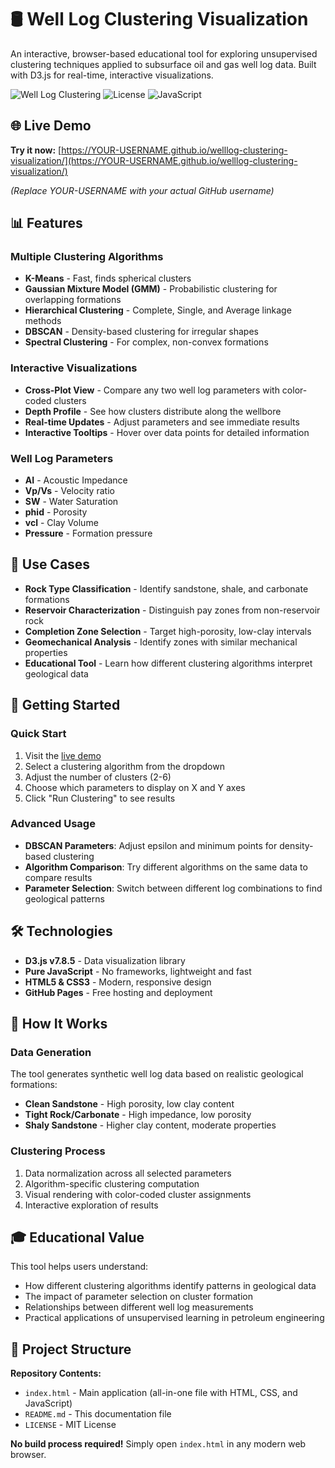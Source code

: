 # 🛢️ Well Log Clustering Visualization

An interactive, browser-based educational tool for exploring unsupervised clustering techniques applied to subsurface oil and gas well log data. Built with D3.js for real-time, interactive visualizations.

![Well Log Clustering](https://img.shields.io/badge/Status-Live-brightgreen)
![License](https://img.shields.io/badge/License-MIT-blue)
![JavaScript](https://img.shields.io/badge/JavaScript-ES6-yellow)

## 🌐 Live Demo

**Try it now:** [https://YOUR-USERNAME.github.io/welllog-clustering-visualization/](https://YOUR-USERNAME.github.io/welllog-clustering-visualization/)

*(Replace YOUR-USERNAME with your actual GitHub username)*

## 📊 Features

### Multiple Clustering Algorithms
- **K-Means** - Fast, finds spherical clusters
- **Gaussian Mixture Model (GMM)** - Probabilistic clustering for overlapping formations
- **Hierarchical Clustering** - Complete, Single, and Average linkage methods
- **DBSCAN** - Density-based clustering for irregular shapes
- **Spectral Clustering** - For complex, non-convex formations

### Interactive Visualizations
- **Cross-Plot View** - Compare any two well log parameters with color-coded clusters
- **Depth Profile** - See how clusters distribute along the wellbore
- **Real-time Updates** - Adjust parameters and see immediate results
- **Interactive Tooltips** - Hover over data points for detailed information

### Well Log Parameters
- **AI** - Acoustic Impedance
- **Vp/Vs** - Velocity ratio
- **SW** - Water Saturation
- **phid** - Porosity
- **vcl** - Clay Volume
- **Pressure** - Formation pressure

## 🎯 Use Cases

- **Rock Type Classification** - Identify sandstone, shale, and carbonate formations
- **Reservoir Characterization** - Distinguish pay zones from non-reservoir rock
- **Completion Zone Selection** - Target high-porosity, low-clay intervals
- **Geomechanical Analysis** - Identify zones with similar mechanical properties
- **Educational Tool** - Learn how different clustering algorithms interpret geological data

## 🚀 Getting Started

### Quick Start
1. Visit the [live demo](https://YOUR-USERNAME.github.io/welllog-clustering-visualization/)
2. Select a clustering algorithm from the dropdown
3. Adjust the number of clusters (2-6)
4. Choose which parameters to display on X and Y axes
5. Click "Run Clustering" to see results

### Advanced Usage
- **DBSCAN Parameters**: Adjust epsilon and minimum points for density-based clustering
- **Algorithm Comparison**: Try different algorithms on the same data to compare results
- **Parameter Selection**: Switch between different log combinations to find geological patterns

## 🛠️ Technologies

- **D3.js v7.8.5** - Data visualization library
- **Pure JavaScript** - No frameworks, lightweight and fast
- **HTML5 & CSS3** - Modern, responsive design
- **GitHub Pages** - Free hosting and deployment

## 📖 How It Works

### Data Generation
The tool generates synthetic well log data based on realistic geological formations:
- **Clean Sandstone** - High porosity, low clay content
- **Tight Rock/Carbonate** - High impedance, low porosity
- **Shaly Sandstone** - Higher clay content, moderate properties

### Clustering Process
1. Data normalization across all selected parameters
2. Algorithm-specific clustering computation
3. Visual rendering with color-coded cluster assignments
4. Interactive exploration of results

## 🎓 Educational Value

This tool helps users understand:
- How different clustering algorithms identify patterns in geological data
- The impact of parameter selection on cluster formation
- Relationships between different well log measurements
- Practical applications of unsupervised learning in petroleum engineering

## 📁 Project Structure

**Repository Contents:**
- `index.html` - Main application (all-in-one file with HTML, CSS, and JavaScript)
- `README.md` - This documentation file
- `LICENSE` - MIT License

**No build process required!** Simply open `index.html` in any modern web browser.
